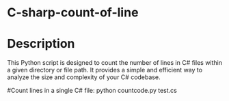 # C-sharp-count-of-line
# Description
This Python script is designed to count the number of lines in C# files within a given directory or file path. It provides a simple and efficient way to analyze the size and complexity of your C# codebase.

#Count lines in a single C# file:
python countcode.py test.cs
